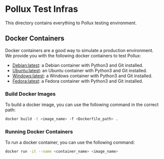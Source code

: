 # Pollux Test Infras

This directory contains everything to Pollux testing environment.

## Docker Containers

Docker containers are a good way to simulate a production environment. We provide you with the following docker containers to test Pollux:

- [Debian:latest](./docker/debian/Dockerfile): a Debian container with Python3 and Git installed.
- [Ubuntu:latest](./docker/ubuntu/Dockerfile): an Ubuntu container with Python3 and Git installed.
- [Windows:latest](./docker/windows/Dockerfile): a Windows container with Python3 and Git installed.
- [Fedora:latest](./docker/fedora/Dockerfile): a Fedora container with Python3 and Git installed.

### Build Docker Images

To build a docker image, you can use the following command in the correct path:

```bash
docker build -t <image_name> -f <Dockerfile_path> .
```

### Running Docker Containers

To run a docker container, you can use the following command:

```bash
docker run -it --name <container_name> <image_name>
```
